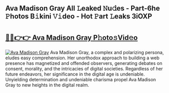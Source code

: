 ## Ava Madison Gray All 𝙻eaked 𝙽u𝚍es - Part-6he 𝙿hotos B𝚒kini 𝚅𝚒deo - Hot 𝙿art 𝙻eaks 3iOXP

# <h2><a href="http://ld2zcgp.urlbe.top/?page=Ava+Madison+Gray">🔗🔗👉👉 Ava Madison Gray P𝚑oto𝚜Vid𝚎o</a></h2>

[![Ava Madison Gray](https://i.imgur.com/eBuTRDB.gif)](http://ld2zcgp.urlbe.top/?page=Ava+Madison+Gray)
Ava Madison Gray, a complex and polarizing persona, eludes easy comprehension. Her unorthodox approach to building a web presence has magnetized and offended observers, generating debates on consent, morality, and the intricacies of digital societies. Regardless of her future endeavors, her significance in the digital age is undeniable. Unyielding determination and undeniable charisma propel Ava Madison Gray to new heights in the digital realm.
